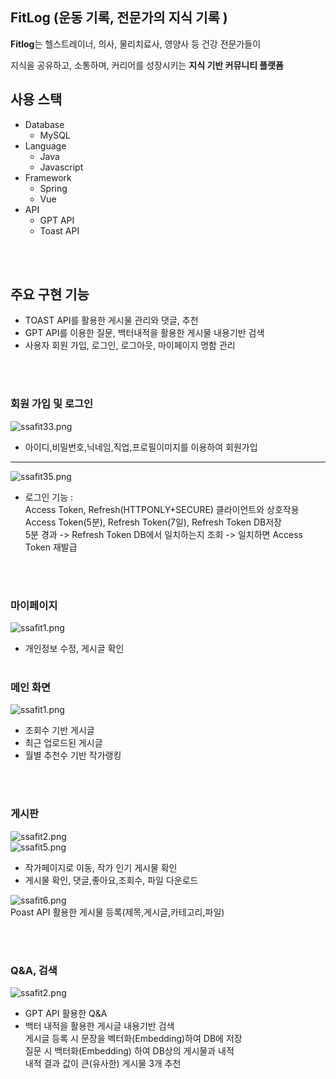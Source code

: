 
## FitLog (운동 기록, 전문가의 지식 기록 )

**Fitlog**는 헬스트레이너, 의사, 물리치료사, 영양사 등 건강 전문가들이

지식을 공유하고, 소통하며, 커리어를 성장시키는 **지식 기반 커뮤니티 플랫폼**

## 사용 스택  
- Database  
    - MySQL 
- Language  
    - Java  
    - Javascript    
- Framework 
    - Spring    
    - Vue   
- API   
    - GPT API
    - Toast API

<br><br>
## 주요 구현 기능
- TOAST API를 활용한 게시물 관리와 댓글, 추천
- GPT API를 이용한 질문, 백터내적을 활용한 게시물 내용기반 검색
- 사용자 회원 가입, 로그인, 로그아웃, 마이페이지 명함 관리


<br><br>
### 회원 가입 및 로그인
![ssafit33.png](./images/4.png)  
- 아이디,비밀번호,닉네임,직업,프로필이미지를 이용하여 회원가입

---
 ![ssafit35.png](./images/5.png)  
- 로그인 기능 : <br>
Access Token, Refresh(HTTPONLY+SECURE) 클라이언트와 상호작용 <br>
Access Token(5분), Refresh Token(7일), Refresh Token DB저장 <br>
5분 경과 ->  Refresh Token DB에서 일치하는지 조회 -> 일치하면 Access Token 재발급

<br><br>
### 마이페이지
![ssafit1.png](./images/2.png)
- 개인정보 수정, 게시글 확인
<br><br>
### 메인 화면
![ssafit1.png](./images/3.png)

- 조회수 기반 게시글 
- 최근 업로드된 게시글 
- 월별 추천수 기반 작가랭킹
   
<br><br>
### 게시판
![ssafit2.png](./images/6.png)   <br>
![ssafit5.png](./images/7.png)   
- 작가페이지로 이동, 작가 인기 게시물 확인
- 게시물 확인, 댓글,좋아요,조회수, 파일 다운로드

![ssafit6.png](./images/8.png)   
Poast API 활용한 게시물 등록(제목,게시글,카테고리,파일)

<br><br>
### Q&A, 검색
![ssafit2.png](./images/9.png)  
- GPT API 활용한 Q&A
- 백터 내적을 활용한 게시글 내용기반 검색<br>
게시글 등록 시 문장을 벡터화(Embedding)하여 DB에 저장 <BR>
질문 시 백터화(Embedding) 하여 DB상의 게시물과 내적 <BR>
내적 결과 값이 큰(유사한) 게시물 3개 추천





